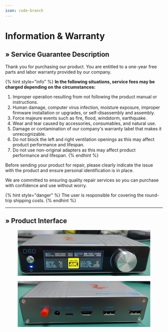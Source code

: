 ```yaml
---
icon: code-branch
---
```


# Information & Warranty

## » **Service Guarantee Description**

Thank you for purchasing our product. You are entitled to a one-year free parts and labor warranty provided by our company.

{% hint style="info" %}
**In the following situations, service fees may be charged depending on the circumstances:**

1. Improper operation resulting from not following the product manual or instructions.
2. Human damage, computer virus infection, moisture exposure, improper firmware installation or upgrades, or self-disassembly and assembly.
3. Force majeure events such as fire, flood, windstorm, earthquake.
4. Wear and tear caused by accessories, consumables, and natural use.
5. Damage or contamination of our company's warranty label that makes it unrecognizable.
6. Do not block the left and right ventilation openings as this may affect product performance and lifespan.
7. Do not use non-original adapters as this may affect product performance and lifespan.
{% endhint %}

Before sending your product for repair, please clearly indicate the issue with the product and ensure personal identification is in place.

We are committed to ensuring quality repair services so you can purchase with confidence and use without worry.

{% hint style="danger" %}
The user is responsible for covering the round-trip shipping costs.
{% endhint %}

***

## » Product Interface

<figure><img src="../../../.gitbook/assets/image (98).png" alt=""><figcaption></figcaption></figure>

<figure><img src="../../../.gitbook/assets/image (99).png" alt=""><figcaption></figcaption></figure>

